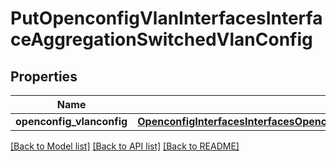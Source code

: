 # PutOpenconfigVlanInterfacesInterfaceAggregationSwitchedVlanConfig

## Properties
Name | Type | Description | Notes
------------ | ------------- | ------------- | -------------
**openconfig_vlanconfig** | [**OpenconfigInterfacesInterfacesOpenconfiginterfacesinterfacesOpenconfigifethernetethernetOpenconfigvlanswitchedvlanConfig**](OpenconfigInterfacesInterfacesOpenconfiginterfacesinterfacesOpenconfigifethernetethernetOpenconfigvlanswitchedvlanConfig.md) |  | [optional] 

[[Back to Model list]](../README.md#documentation-for-models) [[Back to API list]](../README.md#documentation-for-api-endpoints) [[Back to README]](../README.md)


